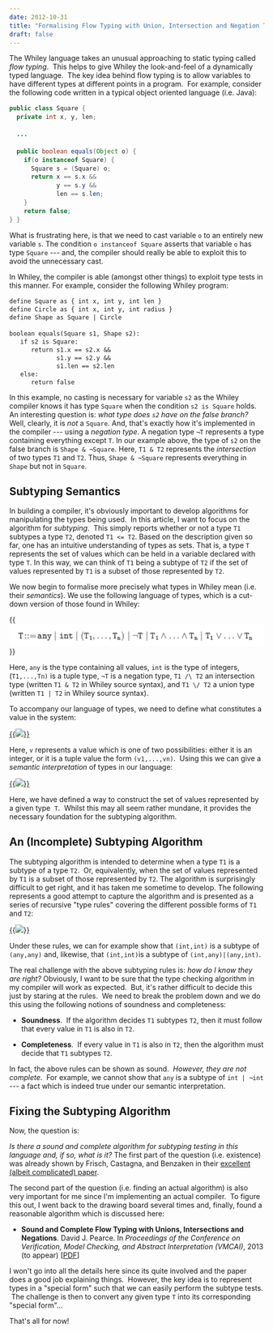 ```yaml
---
date: 2012-10-31
title: "Formalising Flow Typing with Union, Intersection and Negation Types"
draft: false
---
```


The Whiley language takes an unusual approaching to static typing called *flow typing*.  This helps to give Whiley the look-and-feel of a dynamically typed language.  The key idea behind flow typing is to allow variables to have different types at different points in a program.  For example, consider the following code written in a typical object oriented language (i.e. Java):

```java
public class Square {
  private int x, y, len;

  ...

  public boolean equals(Object o) {
    if(o instanceof Square) {
      Square s = (Square) o;
      return x == s.x &&
             y == s.y &&
             len == s.len;
    }
    return false;
} }
```

What is frustrating here, is that we need to cast variable `o` to an entirely new variable `s`.  The condition `o instanceof Square` asserts that variable `o` has type `Square` --- and, the compiler should really be able to exploit this to avoid the unnecessary cast.

In Whiley, the compiler is able (amongst other things) to exploit type tests in this manner.  For example, consider the following Whiley program:

```whiley
define Square as { int x, int y, int len }
define Circle as { int x, int y, int radius }
define Shape as Square | Circle

boolean equals(Square s1, Shape s2):
   if s2 is Square:
      return s1.x == s2.x &&
             s1.y == s2.y &&
             s1.len == s2.len
   else:
      return false
```

In this example, no casting is necessary for variable `s2` as the Whiley compiler knows it has type `Square` when the condition `s2 is Square` holds.  An interesting question is: *what type does `s2` have on the false branch?* Well, clearly, it is *not* a `Square`.  And, that's exactly how it's implemented in the compiler --- using a *negation type*.  A negation type `¬T` represents a type containing everything except `T`.  In our example above, the type of `s2` on the false branch is `Shape & ¬Square`.  Here, `T1 & T2` represents the *intersection* of two types `T1` and `T2`.  Thus, `Shape & ¬Square` represents everything in `Shape` but not in `Square`.
## Subtyping Semantics
In building a compiler, it's obviously important to develop algorithms for manipulating the types being used.  In this article, I want to focus on the algorithm for *subtyping*.  This simply reports whether or not a type `T1` subtypes a type `T2`, denoted `T1 <= T2`.  Based on the description given so far, one has an intuitive understanding of types as sets.  That is, a type `T` represents the set of values which can be held in a variable declared with type `T`.  In this way, we can think of `T1` being a subtype of `T2` if the set of values represented by `T1` is a subset of those represented by `T2`.

We now begin to formalise more precisely what types in Whiley mean (i.e. their *semantics*).  We use the following language of types, which is a cut-down version of those found in Whiley:

{{<img class="text-center" src="/images/2012/Types1.png" width="600px">}}

Here, `any` is the type containing all values, `int` is the type of integers, (`T1,...,Tn)` is a tuple type, `¬T` is a negation type, `T1 /\ T2` an intersection type (written `T1 & T2` in Whiley source syntax), and `T1 \/ T2` a union type (written `T1 | T2` in Whiley source syntax).

To accompany our language of types, we need to define what constitutes a value in the system:

[{{<img class="text-center" src="http://whiley.org/wp-content/uploads/2012/10/Types2.png">}}](http://whiley.org/wp-content/uploads/2012/10/Types2.png)

Here, `v` represents a value which is one of two possibilities: either it is an integer, or it is a tuple value the form `(v1,...,vn)`.  Using this we can give a *semantic interpretation* of types in our language:

[{{<img class="text-center" src="http://whiley.org/wp-content/uploads/2012/10/Types3.png">}}](http://whiley.org/wp-content/uploads/2012/10/Types3.png)

Here, we have defined a way to construct the set of values represented by a given type  `T`.  Whilst this may all seem rather mundane, it provides the necessary foundation for the subtyping algorithm.
## An (Incomplete) Subtyping Algorithm
The subtyping algorithm is intended to determine when a type `T1` is a subtype of a type `T2`.  Or, equivalently, when the set of values represented by `T1` is a subset of those represented by `T2`.  The algorithm is surprisingly difficult to get right, and it has taken me sometime to develop.  The following represents a good attempt to capture the algorithm and is presented as a series of recursive "type rules" covering the different possible forms of `T1` and `T2`:

[{{<img class="text-center" src="http://whiley.org/wp-content/uploads/2012/10/Types4.png">}}](http://whiley.org/wp-content/uploads/2012/10/Types4.png)

Under these rules, we can for example show that `(int,int)` is a subtype of `(any,any)` and, likewise, that `(int,int)`is a subtype of `(int,any)|(any,int)`.

The real challenge with the above subtyping rules is: *how do I know they are right?* Obviously, I want to be sure that the type checking algorithm in my compiler will work as expected.  But, it's rather difficult to decide this just by staring at the rules.  We need to break the problem down and we do this using the following notions of soundness and completeness:
   * **Soundness**.  If the algorithm decides `T1` subtypes `T2`, then it must follow that every value in `T1` is also in `T2`.

   * **Completeness**.  If every value in `T1` is also in `T2`, then the algorithm must decide that `T1` subtypes `T2`.


In fact, the above rules can be shown as sound.  *However, they are not complete*.  For example, we cannot show that `any` is a subtype of `int | ¬int` --- a fact which is indeed true under our semantic interpretation.
## Fixing the Subtyping Algorithm
Now, the question is:

*Is there a sound and complete algorithm for subtyping testing in this language and, if so, what is it?*
The first part of the question (i.e. existence) was already shown by Frisch, Castagna, and Benzaken in their [excellent (albeit complicated) paper](http://dx.doi.org/10.1145/1391289.1391293).

The second part of the question (i.e. finding an actual algorithm) is also very important for me since I'm implementing an actual compiler.  To figure this out, I went back to the drawing board several times and, finally, found a reasonable algorithm which is discussed here:
   * **Sound and Complete Flow Typing with Unions, Intersections and Negations**. David J. Pearce. In *Proceedings of the Conference on Verification, Model Checking, and Abstract Interpretation (VMCAI)*, 2013 (to appear) [[PDF](/publications/Pea13_VMCAI_preprint.pdf)]


I won't go into all the details here since its quite involved and the paper does a good job explaining things.  However, the key idea is to represent types in a "special form" such that we can easily perform the subtype tests.  The challenge is then to convert any given type `T` into its corresponding "special form"...

That's all for now!
